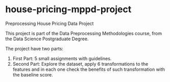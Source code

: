 # house-pricing-mppd-project
Preprocessing House Pricing Data Project<br>

This project is part of the Data Preprocessing Methodologies course, from the Data Science Postgraduate Degree.<br>

The project have two parts:
1. First Part: 5 small assignments with guidelines.
2. Second Part: Explore the dataset, apply 6 transformations to the features and in each one check the benefits of such transformation with the baseline score.
